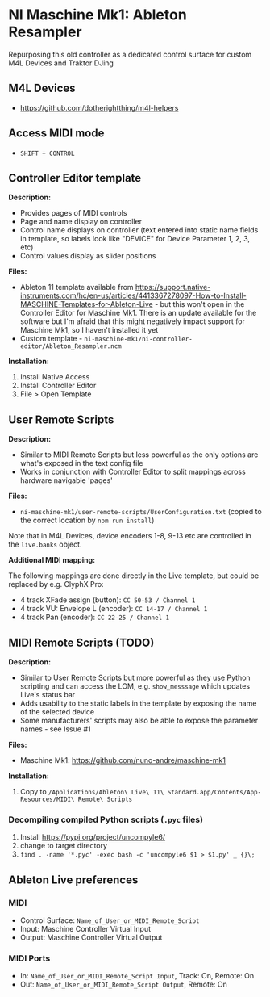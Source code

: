 # NI Maschine Mk1: Ableton Resampler

Repurposing this old controller as a dedicated control surface for custom M4L Devices and Traktor DJing

## M4L Devices

* <https://github.com/dotherightthing/m4l-helpers>

## Access MIDI mode

* `SHIFT + CONTROL`

## Controller Editor template

**Description:**

* Provides pages of MIDI controls
* Page and name display on controller
* Control name displays on controller (text entered into static name fields in template, so labels look like "DEVICE" for Device Parameter 1, 2, 3, etc)
* Control values display as slider positions

**Files:**

* Ableton 11 template available from <https://support.native-instruments.com/hc/en-us/articles/4413367278097-How-to-Install-MASCHINE-Templates-for-Ableton-Live> - but this won't open in the Controller Editor for Maschine Mk1. There is an update available for the software but I'm afraid that this might negatively impact support for Maschine Mk1, so I haven't installed it yet
* Custom template - `ni-maschine-mk1/ni-controller-editor/Ableton_Resampler.ncm`

**Installation:**

1. Install Native Access
2. Install Controller Editor
3. File > Open Template

## User Remote Scripts

**Description:**

* Similar to MIDI Remote Scripts but less powerful as the only options are what's exposed in the text config file
* Works in conjunction with Controller Editor to split mappings across hardware navigable 'pages'

**Files:**

* `ni-maschine-mk1/user-remote-scripts/UserConfiguration.txt` (copied to the correct location by `npm run install`)

Note that in M4L Devices, device encoders 1-8, 9-13 etc are controlled in the `live.banks` object.

**Additional MIDI mapping:**

The following mappings are done directly in the Live template, but could be replaced by e.g. ClyphX Pro:

* 4 track XFade assign (button): `CC 50-53 / Channel 1`
* 4 track VU: Envelope L (encoder): `CC 14-17 / Channel 1`
* 4 track Pan (encoder): `CC 22-25 / Channel 1`

## MIDI Remote Scripts (TODO)

**Description:**

* Similar to User Remote Scripts but more powerful as they use Python scripting and can access the LOM, e.g. `show_messsage` which updates Live's status bar
* Adds usability to the static labels in the template by exposing the name of the selected device
* Some manufacturers' scripts may also be able to expose the parameter names - see Issue #1

**Files:**

* Maschine Mk1: <https://github.com/nuno-andre/maschine-mk1>

**Installation:**

1. Copy to `/Applications/Ableton\ Live\ 11\ Standard.app/Contents/App-Resources/MIDI\ Remote\ Scripts`

### Decompiling compiled Python scripts (`.pyc` files)

1. Install <https://pypi.org/project/uncompyle6/>
2. change to target directory
3. `find . -name '*.pyc' -exec bash -c 'uncompyle6 $1 > $1.py' _ {}\;`

## Ableton Live preferences

### MIDI

* Control Surface: `Name_of_User_or_MIDI_Remote_Script`
* Input: Maschine Controller Virtual Input
* Output: Maschine Controller Virtual Output

### MIDI Ports

* In: `Name_of_User_or_MIDI_Remote_Script Input`, Track: On, Remote: On
* Out: `Name_of_User_or_MIDI_Remote_Script Output`, Remote: On
